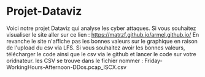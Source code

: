 # Projet-Dataviz

Voici notre projet Dataviz qui analyse les cyber attaques. 
Si vous souhaitez visualiser le site aller sur ce lien : https://matrzf.github.io/armel.github.io/
En revanche le site n'affiche pas les bonnes valeurs sur le graphique en raison de l'upload du csv via LFS. Si vous souhaitez avoir les bonnes valeurs, télécharger le code ainsi que le csv via le github et lancer le code sur votre oridnateur. les CSV se trouve dans le fichier nommer : Friday-WorkingHours-Afternoon-DDos.pcap_ISCX.csv
